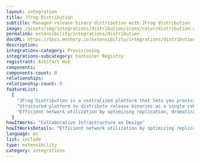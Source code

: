 ```yaml
---
layout: integration
title: Jfrog Distribution
subtitle: Managed release binary distribution with JFrog distribution
image: /assets/img/integrations/distribution/icons/color/distribution-color.svg
permalink: extensibility/integrations/distribution
docURL: https://docs.meshery.io/extensibility/integrations/distribution
description:
integrations-category: Provisioning
integrations-subcategory: Container Registry
registrant: Artifact Hub
components:
components-count: 0
relationships:
relationship-count: 0
featureList:
  [
    "JFrog Distribution is a centralized platform that lets you provision software release distribution",
    "Structured platform to distribute release binaries as a single coherent release bundle.",
    "Efficient network utilization by optimizing replication, dramatically reducing network load and release bundle synchronization time from source Artifactory to target instance or Edge node.",
  ]
howItWorks: "Collaborative Infrastructure as Design"
howItWorksDetails: "Efficient network utilization by optimizing replication, dramatically reducing network load and release bundle synchronization time from source Artifactory to target instance or Edge node."
language: en
list: include
type: extensibility
category: integrations
---
```


